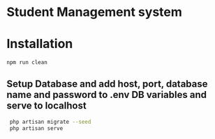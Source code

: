 # Student Management system

# Installation

```bash
npm run clean
```
## Setup Database and add host, port, database name and password to .env DB variables and serve to localhost

```bash
 php artisan migrate --seed
 php artisan serve
```